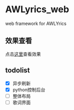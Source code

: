 # AWLyrics_web

web framework for AWLYrics

## 效果查看

点击[这里](http://23.105.194.46:8999)查看效果

## todolist

- [x] 异步刷新
- [x] python控制后台
- [ ] 整体布局
- [ ] 歌词界面
